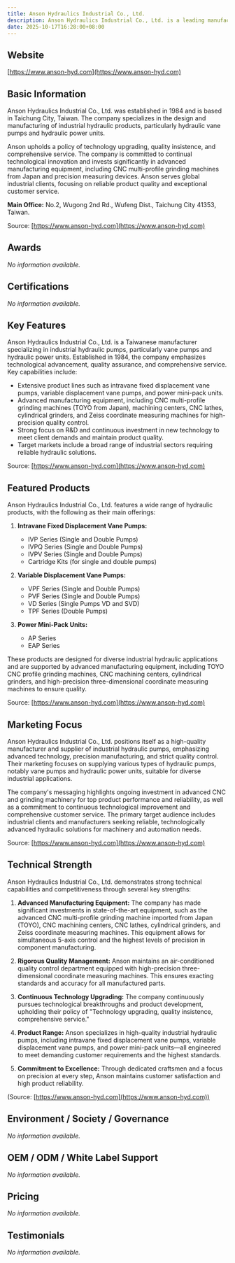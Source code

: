 ```yaml
---
title: Anson Hydraulics Industrial Co., Ltd.
description: Anson Hydraulics Industrial Co., Ltd. is a leading manufacturer based in Taiwan, specializing in high-quality hydraulic pumps and hydraulic power units, offering advanced technology and strict quality management since 1984.
date: 2025-10-17T16:28:00+08:00
---
```


## Website

[https://www.anson-hyd.com](https://www.anson-hyd.com)

## Basic Information

Anson Hydraulics Industrial Co., Ltd. was established in 1984 and is based in Taichung City, Taiwan. The company specializes in the design and manufacturing of industrial hydraulic products, particularly hydraulic vane pumps and hydraulic power units.

Anson upholds a policy of technology upgrading, quality insistence, and comprehensive service. The company is committed to continual technological innovation and invests significantly in advanced manufacturing equipment, including CNC multi-profile grinding machines from Japan and precision measuring devices. Anson serves global industrial clients, focusing on reliable product quality and exceptional customer service.

**Main Office:**
No.2, Wugong 2nd Rd., Wufeng Dist., Taichung City 41353, Taiwan.

Source: [https://www.anson-hyd.com](https://www.anson-hyd.com)

## Awards

_No information available._

## Certifications

_No information available._

## Key Features

Anson Hydraulics Industrial Co., Ltd. is a Taiwanese manufacturer specializing in industrial hydraulic pumps, particularly vane pumps and hydraulic power units. Established in 1984, the company emphasizes technological advancement, quality assurance, and comprehensive service. Key capabilities include:

- Extensive product lines such as intravane fixed displacement vane pumps, variable displacement vane pumps, and power mini-pack units.
- Advanced manufacturing equipment, including CNC multi-profile grinding machines (TOYO from Japan), machining centers, CNC lathes, cylindrical grinders, and Zeiss coordinate measuring machines for high-precision quality control.
- Strong focus on R&D and continuous investment in new technology to meet client demands and maintain product quality.
- Target markets include a broad range of industrial sectors requiring reliable hydraulic solutions.

Source: [https://www.anson-hyd.com](https://www.anson-hyd.com)

## Featured Products

Anson Hydraulics Industrial Co., Ltd. features a wide range of hydraulic products, with the following as their main offerings:

1. **Intravane Fixed Displacement Vane Pumps:**
   - IVP Series (Single and Double Pumps)
   - IVPQ Series (Single and Double Pumps)
   - IVPV Series (Single and Double Pumps)
   - Cartridge Kits (for single and double pumps)

2. **Variable Displacement Vane Pumps:**
   - VPF Series (Single and Double Pumps)
   - PVF Series (Single and Double Pumps)
   - VD Series (Single Pumps VD and SVD)
   - TPF Series (Double Pumps)

3. **Power Mini-Pack Units:**
   - AP Series
   - EAP Series

These products are designed for diverse industrial hydraulic applications and are supported by advanced manufacturing equipment, including TOYO CNC profile grinding machines, CNC machining centers, cylindrical grinders, and high-precision three-dimensional coordinate measuring machines to ensure quality.

Source: [https://www.anson-hyd.com](https://www.anson-hyd.com)

## Marketing Focus

Anson Hydraulics Industrial Co., Ltd. positions itself as a high-quality manufacturer and supplier of industrial hydraulic pumps, emphasizing advanced technology, precision manufacturing, and strict quality control. Their marketing focuses on supplying various types of hydraulic pumps, notably vane pumps and hydraulic power units, suitable for diverse industrial applications.

The company's messaging highlights ongoing investment in advanced CNC and grinding machinery for top product performance and reliability, as well as a commitment to continuous technological improvement and comprehensive customer service. The primary target audience includes industrial clients and manufacturers seeking reliable, technologically advanced hydraulic solutions for machinery and automation needs.

Source: [https://www.anson-hyd.com](https://www.anson-hyd.com)

## Technical Strength

Anson Hydraulics Industrial Co., Ltd. demonstrates strong technical capabilities and competitiveness through several key strengths:

1. **Advanced Manufacturing Equipment:**
   The company has made significant investments in state-of-the-art equipment, such as the advanced CNC multi-profile grinding machine imported from Japan (TOYO), CNC machining centers, CNC lathes, cylindrical grinders, and Zeiss coordinate measuring machines. This equipment allows for simultaneous 5-axis control and the highest levels of precision in component manufacturing.

2. **Rigorous Quality Management:**
   Anson maintains an air-conditioned quality control department equipped with high-precision three-dimensional coordinate measuring machines. This ensures exacting standards and accuracy for all manufactured parts.

3. **Continuous Technology Upgrading:**
   The company continuously pursues technological breakthroughs and product development, upholding their policy of "Technology upgrading, quality insistence, comprehensive service."

4. **Product Range:**
   Anson specializes in high-quality industrial hydraulic pumps, including intravane fixed displacement vane pumps, variable displacement vane pumps, and power mini-pack units—all engineered to meet demanding customer requirements and the highest standards.

5. **Commitment to Excellence:**
   Through dedicated craftsmen and a focus on precision at every step, Anson maintains customer satisfaction and high product reliability.

(Source: [https://www.anson-hyd.com](https://www.anson-hyd.com))

## Environment / Society / Governance

_No information available._

## OEM / ODM / White Label Support

_No information available._

## Pricing

_No information available._

## Testimonials

_No information available._